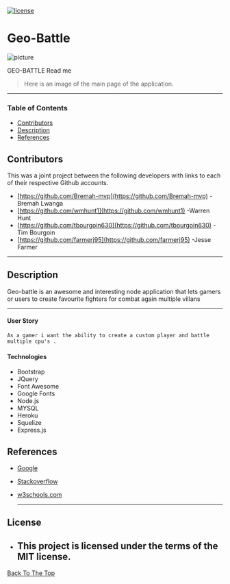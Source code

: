 [![license](https://img.shields.io/github/license/DAVFoundation/captain-n3m0.svg?style=flat-square)](https://github.com/DAVFoundation/captain-n3m0/blob/master/LICENSE)
# Geo-Battle

![picture](https://github.com/tbourgoin630/Geo-Battle/blob/master/app/public/assets/battle.png)

GEO-BATTLE Read me

> Here is an image of the main page of the application.
---
### Table of Contents
-  [Contributors](#contributors)
-  [Description](#description)
-  [References](#references)
## Contributors
This was a joint project between the following developers with links to each of their respective Github accounts.

- [https://github.com/Bremah-mvp](https://github.com/Bremah-mvp) -Bremah Lwanga
- [https://github.com/wmhunt1](https://github.com/wmhunt1) -Warren Hunt
- [https://github.com/tbourgoin630](https://github.com/tbourgoin630) -Tim Bourgoin
- [https://github.com/farmerj95](https://github.com/farmerj95) -Jesse Farmer

---
## Description

Geo-battle is an awesome and interesting  node application that lets gamers or users to create favourite fighters for combat again multiple villans

---

#### User Story
```
As a gamer i want the ability to create a custom player and battle multiple cpu's .
```
#### Technologies
- Bootstrap
- JQuery
- Font Awesome
- Google Fonts
- Node.js
- MYSQL
- Heroku
- Squelize
- Express.js

## References
- [Google](https://www.google.com/search?rlz=1C1CHBF_enUS897US897&sxsrf=ALeKk02B1ruRG65iESFFq7rXg9ygTaf64A%3A1596668160045&ei=ADkrX-CnAvaoytMP55W7kAo&q=how+tall+is+a+goat&oq=how+tall+is+a+goat&gs_lcp=CgZwc3ktYWIQAzICCAAyAggAMgYIABAWEB4yBggAEBYQHjIGCAAQFhAeMgYIABAWEB4yBggAEBYQHjIGCAAQFhAeMgYIABAWEB4yBggAEBYQHjoECCMQJzoFCAAQkQI6CAguEMcBEKMCOgUIABCLAzoLCC4QxwEQowIQiwM6AgguOgcIABBGEPsBOggIABAWEAoQHlCA6gJYrqIDYKOlA2gBcAB4AIABb4gBnwuSAQQxNy4ymAEAoAEBqgEHZ3dzLXdpergBAsABAQ&sclient=psy-ab&ved=0ahUKEwjgp4O0lIXrAhV2lHIEHefKDqIQ4dUDCAw&uact=5)
- [Stackoverflow](https://stackoverflow.com/questions/28258106/materialize-css-select-doesnt-seem-to-render)
- [w3schools.com](https://www.w3schools.com/js/js_ajax_intro.asp)

  ---
  
## License
- This project is licensed under the terms of the MIT license.
  ---
  
[Back To The Top](#)
